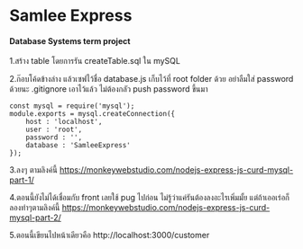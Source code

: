 Samlee Express
===
#### Database Systems term project

1.สร้าง table โดยการรัน createTable.sql ใน mySQL

2.ก๊อบโค้ดข้างล่าง แล้วเซฟไว้ชื่อ database.js เก็บไว้ที่ root folder ด้วย
อย่าลืมใส่ password ด้วยนะ
 .gitignore เอาไว้แล้ว ไม่ต้องกลัว push password ขึ้นมา
```
const mysql = require('mysql');
module.exports = mysql.createConnection({
	host : 'localhost',
	user : 'root',
	password : '',
	database : 'SamleeExpress'
});
```

3.ลงๆ ตามลิงค์นี้
https://monkeywebstudio.com/nodejs-express-js-curd-mysql-part-1/

4.ตอนนี้ยังไม่ได้เชื่อมกับ front เลยใช้ pug ไปก่อน
ไม่รู้ว่าแค่รันต้องลงอะไรเพิ่มมั้ย แต่ถ้าเออเร่อก็ลองทำๆตามลิงค์นี้
https://monkeywebstudio.com/nodejs-express-js-curd-mysql-part-2/

5.ตอนนี้เขียนไปหน้าเดียวคือ
http://localhost:3000/customer